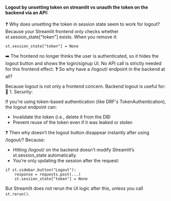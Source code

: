 #### Logout by unsetting token on streamlit vs unauth the token on the backend via an API:

❓ Why does unsetting the token in session state seem to work for logout?
Because your Streamlit frontend only checks whether st.session_state["token"] exists. When you remove it:

`st.session_state["token"] = None`

➡️ The frontend no longer thinks the user is authenticated, so it hides the logout button and shows the login/signup UI.
No API call is strictly needed for this frontend effect.
❓ So why have a /logout/ endpoint in the backend at all?

Because logout is not only a frontend concern. Backend logout is useful for:
🔐 1. Security:

If you're using token-based authentication (like DRF's TokenAuthentication), the logout endpoint can:

- Invalidate the token (i.e., delete it from the DB)
- Prevent reuse of the token even if it was leaked or stolen

❓ Then why doesn’t the logout button disappear instantly after using /logout/?
Because:
- Hitting /logout/ on the backend doesn’t modify Streamlit’s st.session_state automatically.
- You’re only updating the session after the request:

```
if st.sidebar.button("Logout"):
    response = requests.post(...)
    st.session_state["token"] = None
```

But Streamlit does not rerun the UI logic after this, unless you call `st.rerun()`.